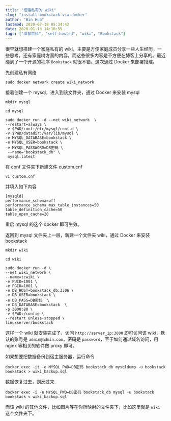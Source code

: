 ```yaml
---
title: "搭建私有的 wiki"
slug: "install-bookstack-via-docker"
author: "Bin Hua"
lastmod: 2020-07-18 05:34:42
date: 2020-01-13 14:10:55
tags: ["维基百科", "self-hosted", "wiki", "Bookstack"]
---
```


很早就想搭建一个家庭私有的 wiki，主要是方便家庭成员分享一些人生经历，一些思考，还有家庭树方面的内容，而这些很多内容是不方便在博客上分享的。最近碰到了一个开源的程序 `Bookstack` 就很不错。这次通过 Docker 来部署搭建。

先创建私有网络

```
sudo docker network create wiki_network
```

接着创建一个 mysql，进入到该文件夹，通过 Docker 来安装 mysql

```
mkdir mysql

cd mysql

sudo docker run -d --net wiki_network  \
--restart=always \
-v $PWD/conf:/etc/mysql/conf.d \
-v $PWD/datadir:/var/lib/mysql \
-e MYSQL_DATABASE=bookstack \
-e MYSQL_USER=bookstack \
-e MYSQL_PASSWORD=DB密码 \
 --name="bookstack_db" \
 mysql:latest
```

在 conf 文件夹下新建文件 custom.cnf

```
vi custom.cnf
```

并填入如下内容

```
[mysqld]
performance_schema=off
performance_schema_max_table_instances=50
table_definition_cache=50
table_open_cache=20
```

重启 mysql 的这个 docker 即可生效。

返回到 mysql 文件夹上一层，新建一个文件夹 wiki，通过 Docker 来安装 bookstack

```
mkdir wiki

cd wiki

sudo docker run -d \
--net wiki_network \
--name=tcwiki \
-e PUID=1001 \
-e PGID=1001 \
-e DB_HOST=bookstack_db:3306 \
-e DB_USER=bookstack \
-e DB_PASS=DB密码  \
-e DB_DATABASE=bookstack  \
-p 3000:80 \
-v $PWD:/config \
--restart unless-stopped \
linuxserver/bookstack
```

这样一个 wiki 就安装完成了，访问 `http://server_ip:3000` 即可访问该 wiki，默认的账号是 `admin@admin.com`，密码是 `password`，至于如何通过域名访问，用 nginx 等相关的软件做 proxy 即可。

如果想要把数据备份到宿主服务器，运行命令

```
docker exec -it -e MYSQL_PWD=DB密码 bookstack_db mysqldump -u bookstack bookstack > wiki_backup.sql
```

数据恢复过去，则反过来

```
docker exec -i -e MYSQL_PWD=DB密码 bookstack_db mysql -u bookstack bookstack < wiki_backup.sql
```

而该 wiki 的其他文件，比如图片等在你所映射的文件夹下，比如这里就是 `wiki` 这个文件夹下。